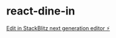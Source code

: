 # react-dine-in

[Edit in StackBlitz next generation editor ⚡️](https://stackblitz.com/~/github.com/Bhukyapraveen2/react-dine-in)